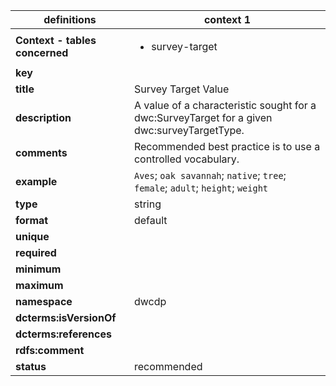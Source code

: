 | definitions | context 1 |
|-|-|
| **Context - tables concerned** | <ul><li>survey-target</li></ul> |
| **key** |  |
| **title** | Survey Target Value |
| **description** | A value of a characteristic sought for a dwc:SurveyTarget for a given dwc:surveyTargetType. |
| **comments** | Recommended best practice is to use a controlled vocabulary. |
| **example** | `Aves`; `oak savannah`; `native`; `tree`; `female`; `adult`; `height`; `weight` |
| **type** | string |
| **format** | default |
| **unique** |  |
| **required** |  |
| **minimum** |  |
| **maximum** |  |
| **namespace** | dwcdp |
| **dcterms:isVersionOf** |  |
| **dcterms:references** |  |
| **rdfs:comment** |  |
| **status** | recommended |
